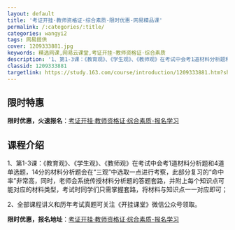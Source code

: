 ```yaml
---
layout: default
title: '考证开挂·教师资格证·综合素质-限时优惠-网易精品课'
permalink: /:categories/:title/
categories: wangyi2
tags: 网易提供
cover: 1209333881.jpg
keywords: 精选网课,网易云课堂,考证开挂·教师资格证·综合素质
description: '1、第1-3课：《教育观》、《学生观》、《教师观》在考试中会考1道材料分析题和4道单选题，14分的材料分析题会在“三观”'
classid: 1209333881
targetlink: https://study.163.com/course/introduction/1209333881.htm?share=1&shareId=1025206652&utm_campaign=share&utm_medium=iphoneShare&utm_source=&utm_u=1025206652
---
```


## 限时特惠

**限时优惠，火速报名**：[考证开挂·教师资格证·综合素质-报名学习](https://study.163.com/course/introduction/1209333881.htm?share=1&shareId=1025206652&utm_campaign=share&utm_medium=iphoneShare&utm_source=&utm_u=1025206652)

## 课程介绍

1、第1-3课：《教育观》、《学生观》、《教师观》在考试中会考1道材料分析题和4道单选题，14分的材料分析题会在“三观”中选取一点进行考察，此部分复习的“命中率”非常高，同时，老师会系统传授材料分析题的答题套路，并附上每个知识点可能对应的材料类型，考试时同学们只需掌握套路，将材料与知识点一一对应即可；

2、全部课程讲义和历年考试真题可关注《开挂课堂》微信公众号领取。

**限时优惠，报名地址**：[考证开挂·教师资格证·综合素质-报名学习](https://study.163.com/course/introduction/1209333881.htm?share=1&shareId=1025206652&utm_campaign=share&utm_medium=iphoneShare&utm_source=&utm_u=1025206652)

